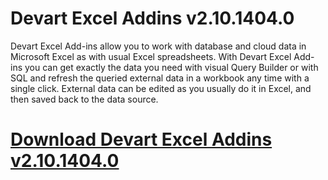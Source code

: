 # Devart Excel Addins v2.10.1404.0

Devart Excel Add-ins allow you to work with database and cloud data in Microsoft Excel as with usual Excel spreadsheets. With Devart Excel Add-ins you can get exactly the data you need with visual Query Builder or with SQL and refresh the queried external data in a workbook any time with a single click. External data can be edited as you usually do it in Excel, and then saved back to the data source.

# [Download Devart Excel Addins v2.10.1404.0](https://developer.team/misc-development/34956-devart-excel-addins-v21014040-crack.html)
